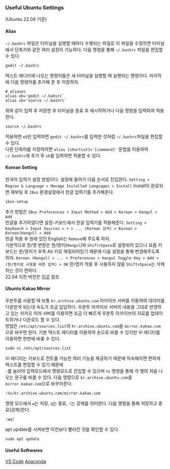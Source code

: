 ### Useful Ubuntu Settings  
(Ubuntu 22.04 기준)  

#### Alias  
`~/.bashrc` 파일은 터미널을 실행할 때마다 수행되는 파일로 이 파일을 수정하면 터미널에서 단축키와 같은 여러 설정이 가능하다. 다음 명령을 통해 `~/.bashrc` 파일을 편집할 수 있다.
```
gedit ~/.bashrc
```
텍스트 에디터에 나오는 명령어들은 새 터미널을 실행할 때 실행되는 명령이다. 마지막에 다음 명령어를 추가해 준 후 저장하자.
```
# aliases
alias eb='gedit ~/.bahsrc`
alias sb='source ~/.bashrc`
```
위와 같이 입력 후 저장한 후 터미널을 종료 후 재시작하거나 다음 명령을 입력하여 적용한다.
```
source ~/.bashrc
```
적용하면 `eb`만 입력하면 `gedit ~/.bashrc`를 입력한 것처럼 `~/.bashrc`파일을 편집할 수 있다.  
다른 단축어를 지정하려면 `alias [shortcut]='[command]'` 문법을 이용하여 `~/.bashrc`에 추가 후 `sb`를 입력하면 적용할 수 있다.

#### Korean Setting
한국어 입력기 설정 방법이다. 설정에 들어가 다음 순서로 진입한다. `Setting > Region & Language > Manage Installed Languages > Install` Install이 완료되면 재부팅 후 `IBus` 환경설정에서 한글 입력기를 추가해준다.  
```
ibus-setup
```
추가 방법은 `IBus Preferences > Input Method > Add > Korean > Hangul > Add`  
한글을 추가하였다면 설정-키보드에서 한글 입력기를 적용해준다. `Setting > Keyboard > Input Sources > + > ... (Korean 검색) > Korean > Korean(Hangul) > Add`  
한글 적용 후 원래 있던 English는 `Remove`해 주도록 하자.  
기본적으로 한/영 변환은 한/영키(`Hangul`)와 `Shift+Space`로 설정되어 있으나 요즘 키보드는 한/영키가 우측 Alt 키로 매핑되어있기 때문에 다음 설정을 통해 변경해주도록 하자. `Korean (Hangul) > ... > Preferences > Hangul Toggle Key > Add > (한/영키로 사용할 버튼 입력) > OK` 한/영키 적용 후 사용하지 않을 `Shift+Space`는 삭제하는 것이 편하다.  
22.04 이전 버전은 [이곳](https://blu-y.github.io/carvis/guide/ubuntu_setting#41-korean-setting) 참조

#### Ubuntu Kakao Mirror
우분투를 사용할 때 보통 `kr.archive.ubuntu.com` 아카이브 서버를 이용하여 데이터를 다운받게 되는데 속도가 조금 답답하다. 우분투 아카이브 서버의 내용을 그대로 반영하고 있는 카카오 미러 서버를 이용하면 조금 더 빠르게 우분투 아카이브의 자료를 업데이트하거나 다운로드 할 수 있다.  
방법은 `/etc/apt/sources.list`의 `kr.archive.ubuntu.com`을 `mirror.kakao.com`으로 바꾸면 된다. 기본 텍스트 에디터를 이용하여 손으로 바꿀 수 있지만 Vi 에디터를 이용하면 한번에 바꿀 수 있다.  
```
sudo vi /etc/apt/sources.list
```
Vi 에디터는 키보드로 컨트롤 가능한 여러 기능을 제공하기 때문에 익숙해지면 편하게 텍스트를 편집할 수 있기 때문에   
`:`를 눌러야 입력모드에서 명령모드로 진입할 수 있으며 `%s` 명령을 통해 각 행의 처음 나오는 문구를 바꿀 수 있다. 다음 명령으로 `kr.archive.ubuntu.com`을 `mirror.kakao.com`으로 바꾸어준다.  
```
:%s/kr.archive.ubuntu.com/mirror.kakao.com
```
명령 모드에서 `w`는 저장, `q`는 종료, `!`는 강제를 의미한다. 다음 명령을 통해 저장하고 종료(강제)한다.  
```
:wq!
```
apt update를 시켜보면 이전보다 빨라진 것을 확인할 수 있다.  
```
sudo apt update
```

#### Useful Softwares

[VS Code](https://code.visualstudio.com/)
[Anaconda](https://www.anaconda.com/download#downloads)